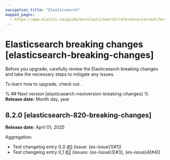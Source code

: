 ```yaml
---
navigation_title: "Elasticsearch"
mapped_pages:
  - https://www.elastic.co/guide/en/elasticsearch/reference/current/breaking-changes.html
---
```


# Elasticsearch breaking changes [elasticsearch-breaking-changes]
Before you upgrade, carefully review the Elasticsearch breaking changes and take the necessary steps to mitigate any issues.

To learn how to upgrade, check out <upgrade docs>.

% ## Next version [elasticsearch-nextversion-breaking-changes]
% **Release date:** Month day, year

## 8.2.0 [elasticsearch-820-breaking-changes]
**Release date:** April 01, 2025

Aggregation:
* Test changelog entry 0_0 [#0](https://github.com/elastic/elasticsearch/pull/0) (issue: {es-issue}1[#1])
* Test changelog entry 0_1 [#2](https://github.com/elastic/elasticsearch/pull/2) (issues: {es-issue}3[#3], {es-issue}4[#4])



